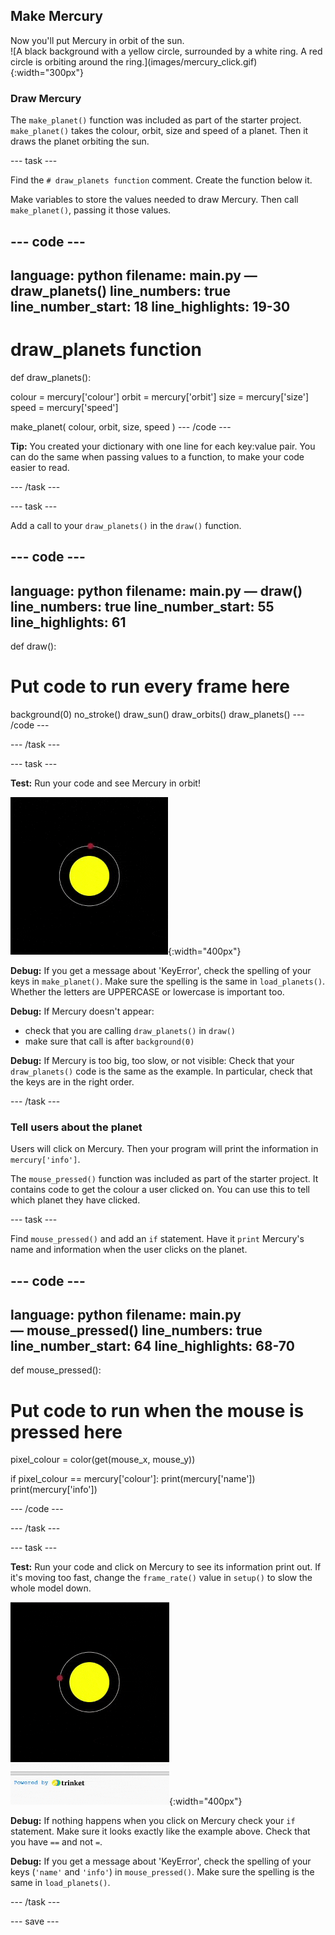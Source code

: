 ## Make Mercury

<div style="display: flex; flex-wrap: wrap">
<div style="flex-basis: 200px; flex-grow: 1; margin-right: 15px;">
Now you'll put Mercury in orbit of the sun.
</div>
<div>
![A black background with a yellow circle, surrounded by a white ring. A red circle is orbiting around the ring.](images/mercury_click.gif){:width="300px"}
</div>
</div>

### Draw Mercury

The `make_planet()` function was included as part of the starter project. `make_planet()` takes the colour, orbit, size and speed of a planet. Then it draws the planet orbiting the sun.

--- task ---

Find the `# draw_planets function` comment. Create the function below it. 

Make variables to store the values needed to draw Mercury. Then call `make_planet()`, passing it those values.

--- code ---
---
language: python
filename: main.py — draw_planets()
line_numbers: true
line_number_start: 18
line_highlights: 19-30
---
# draw_planets function
def draw_planets():
  
  colour = mercury['colour']
  orbit = mercury['orbit']
  size = mercury['size']
  speed = mercury['speed']

  make_planet(
    colour, 
    orbit, 
    size, 
    speed
    )
--- /code ---

**Tip:** You created your dictionary with one line for each key:value pair. You can do the same when passing values to a function, to make your code easier to read.

--- /task ---

--- task ---

Add a call to your `draw_planets()` in the `draw()` function.

--- code ---
---
language: python
filename: main.py — draw()
line_numbers: true
line_number_start: 55
line_highlights: 61
---
def draw():
  # Put code to run every frame here
  background(0)
  no_stroke()
  draw_sun()
  draw_orbits()
  draw_planets()
--- /code ---

--- /task ---

--- task ---

**Test:** Run your code and see Mercury in orbit!

![A black background with a yellow circle, surrounded by a white ring. A red circle is orbiting around the ring.](images/mercury.gif){:width="400px"}

**Debug:** If you get a message about 'KeyError', check the spelling of your keys in `make_planet()`. Make sure the spelling is the same in `load_planets()`. Whether the letters are UPPERCASE or lowercase is important too.

**Debug:** If Mercury doesn't appear:
 - check that you are calling `draw_planets()` in `draw()` 
 - make sure that call is after `background(0)`

**Debug:** If Mercury is too big, too slow, or not visible: Check that your `draw_planets()` code is the same as the example. In particular, check that the keys are in the right order.

--- /task ---

### Tell users about the planet

Users will click on Mercury. Then your program will print the information in `mercury['info']`.

The `mouse_pressed()` function was included as part of the starter project. It contains code to get the colour a user clicked on. You can use this to tell which planet they have clicked.

--- task ---

Find `mouse_pressed()`  and add an `if` statement. Have it `print` Mercury's name and information when the user clicks on the planet.

--- code ---
---
language: python
filename: main.py — mouse_pressed()
line_numbers: true
line_number_start: 64
line_highlights: 68-70
---
def mouse_pressed():
# Put code to run when the mouse is pressed here
  pixel_colour = color(get(mouse_x, mouse_y))

  if pixel_colour == mercury['colour']:
    print(mercury['name'])
    print(mercury['info'])

--- /code ---

--- /task ---

--- task ---

**Test:** Run your code and click on Mercury to see its information print out. If it's moving too fast, change the `frame_rate()` value in `setup()` to slow the whole model down.

![A black background with a yellow circle, surrounded by a white ring. A red circle is orbiting around the ring. Information about Mercury appears in the text output.](images/mercury_click.gif){:width="400px"}

**Debug:** If nothing happens when you click on Mercury check your `if` statement. Make sure it looks exactly like the example above. Check that you have `==` and not `=`.

**Debug:** If you get a message about 'KeyError', check the spelling of your keys (`'name'` and `'info'`) in `mouse_pressed()`. Make sure the spelling is the same in `load_planets()`.

--- /task ---

--- save ---